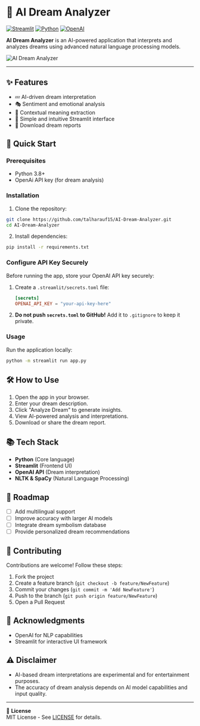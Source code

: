 # 🌙 AI Dream Analyzer

[![Streamlit](https://img.shields.io/badge/Streamlit-FF4B4B?style=for-the-badge&logo=Streamlit&logoColor=white)](https://streamlit.io/)
[![Python](https://img.shields.io/badge/Python-3776AB?style=for-the-badge&logo=python&logoColor=white)](https://www.python.org/)
[![OpenAI](https://img.shields.io/badge/OpenAI-412991?style=for-the-badge&logo=openai&logoColor=white)](https://openai.com/)

**AI Dream Analyzer** is an AI-powered application that interprets and analyzes dreams using advanced natural language processing models.

![AI Dream Analyzer](image.png)  

---

## ✨ Features

- 💤 AI-driven dream interpretation
- 🎭 Sentiment and emotional analysis
- 🧠 Contextual meaning extraction
- 🎨 Simple and intuitive Streamlit interface
- 📄 Download dream reports

## 🚀 Quick Start

### Prerequisites

- Python 3.8+
- OpenAi API key (for dream analysis)

### Installation

1. Clone the repository:
```bash
git clone https://github.com/talharauf15/AI-Dream-Analyzer.git
cd AI-Dream-Analyzer
```

2. Install dependencies:
```bash
pip install -r requirements.txt
```

### Configure API Key Securely

Before running the app, store your OpenAI API key securely:
1. Create a `.streamlit/secrets.toml` file:
   ```toml
   [secrets]
   OPENAI_API_KEY = "your-api-key-here"
   ```
2. **Do not push `secrets.toml` to GitHub!** Add it to `.gitignore` to keep it private.

### Usage

Run the application locally:
```bash
python -m streamlit run app.py
```

## 🛠️ How to Use

1. Open the app in your browser.
2. Enter your dream description.
3. Click "Analyze Dream" to generate insights.
4. View AI-powered analysis and interpretations.
5. Download or share the dream report.

## 📚 Tech Stack

- **Python** (Core language)
- **Streamlit** (Frontend UI)
- **OpenAI API** (Dream interpretation)
- **NLTK & SpaCy** (Natural Language Processing)

## 🌟 Roadmap

- [ ] Add multilingual support
- [ ] Improve accuracy with larger AI models
- [ ] Integrate dream symbolism database
- [ ] Provide personalized dream recommendations

## 🤝 Contributing

Contributions are welcome! Follow these steps:

1. Fork the project
2. Create a feature branch (`git checkout -b feature/NewFeature`)
3. Commit your changes (`git commit -m 'Add NewFeature'`)
4. Push to the branch (`git push origin feature/NewFeature`)
5. Open a Pull Request

## 🙏 Acknowledgments

- OpenAI for NLP capabilities
- Streamlit for interactive UI framework

## ⚠️ Disclaimer

- AI-based dream interpretations are experimental and for entertainment purposes.
- The accuracy of dream analysis depends on AI model capabilities and input quality.

---

📄 **License**  
MIT License - See [LICENSE](LICENSE) for details.


